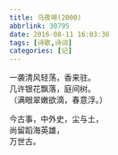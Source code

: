 ```yaml
---
title: 乌夜啼(2000)
abbrlink: 30795
date: 2016-08-11 16:03:36
tags: [诗歌,诗词]
categories: [记]
---
```


一袭清风轻荡，香来驻。  
几许银花飘落，庭间树。  
（满眼翠嫩欲滴，春意浮。）  

今古事，中外史，尘与土，  
尚留蹈海英雄，  
万世古。